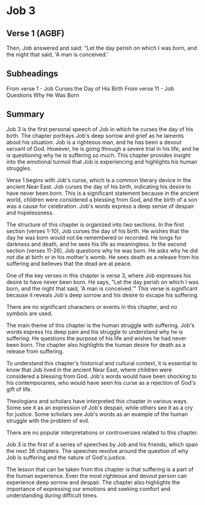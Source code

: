 # Job 3

## Verse 1 (AGBF)

Then, Job answered and said: "Let the day perish on which I was born, and the night that said, 'A man is conceived.'

## Subheadings

From verse 1 - Job Curses the Day of His Birth
From verse 11 - Job Questions Why He Was Born

## Summary

Job 3 is the first personal speech of Job in which he curses the day of his birth. The chapter portrays Job's deep sorrow and grief as he laments about his situation. Job is a righteous man, and he has been a devout servant of God. However, he is going through a severe trial in his life, and he is questioning why he is suffering so much. This chapter provides insight into the emotional turmoil that Job is experiencing and highlights his human struggles.

Verse 1 begins with Job's curse, which is a common literary device in the ancient Near East. Job curses the day of his birth, indicating his desire to have never been born. This is a significant statement because in the ancient world, children were considered a blessing from God, and the birth of a son was a cause for celebration. Job's words express a deep sense of despair and hopelessness.

The structure of this chapter is organized into two sections. In the first section (verses 1-10), Job curses the day of his birth. He wishes that the day he was born would not be remembered or recorded. He longs for darkness and death, and he sees his life as meaningless. In the second section (verses 11-26), Job questions why he was born. He asks why he did not die at birth or in his mother's womb. He sees death as a release from his suffering and believes that the dead are at peace.

One of the key verses in this chapter is verse 3, where Job expresses his desire to have never been born. He says, "Let the day perish on which I was born, and the night that said, 'A man is conceived.'" This verse is significant because it reveals Job's deep sorrow and his desire to escape his suffering.

There are no significant characters or events in this chapter, and no symbols are used.

The main theme of this chapter is the human struggle with suffering. Job's words express his deep pain and his struggle to understand why he is suffering. He questions the purpose of his life and wishes he had never been born. The chapter also highlights the human desire for death as a release from suffering.

To understand this chapter's historical and cultural context, it is essential to know that Job lived in the ancient Near East, where children were considered a blessing from God. Job's words would have been shocking to his contemporaries, who would have seen his curse as a rejection of God's gift of life.

Theologians and scholars have interpreted this chapter in various ways. Some see it as an expression of Job's despair, while others see it as a cry for justice. Some scholars see Job's words as an example of the human struggle with the problem of evil.

There are no popular interpretations or controversies related to this chapter.

Job 3 is the first of a series of speeches by Job and his friends, which span the next 36 chapters. The speeches revolve around the question of why Job is suffering and the nature of God's justice.

The lesson that can be taken from this chapter is that suffering is a part of the human experience. Even the most righteous and devout person can experience deep sorrow and despair. The chapter also highlights the importance of expressing our emotions and seeking comfort and understanding during difficult times.